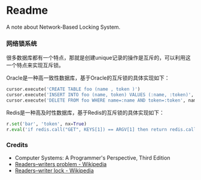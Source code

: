 # Readme
A note about Network-Based Locking System.

### 网络锁系统

很多数据库都有一个特点，那就是创建unique记录的操作是互斥的，可以利用这一个特点来实现互斥锁。

Oracle是一种高一致性数据库，基于Oracle的互斥锁的具体实现如下：
```python
cursor.execute('CREATE TABLE foo (name , token )')
cursor.execute('INSERT INTO foo (name, token) VALUES (:name, :token)', name='bar', token='token')
cursor.execute('DELETE FROM foo WHERE name=:name AND token=:token', name='bar', token='token')
```

Redis是一种高及时性数据库，基于Redis的互斥锁的具体实现如下：
```python
r.set('bar', 'token', nx=True)
r.eval('if redis.call("GET", KEYS[1]) == ARGV[1] then return redis.call("DEL", KEYS[1]) else return 0 end', 1, 'bar', 'token')
```

### Credits
- Computer Systems: A Programmer's Perspective, Third Edition
- [Readers–writers problem - Wikipedia](https://en.wikipedia.org/wiki/Readers-writers_problem)
- [Readers–writer lock - Wikipedia](https://en.wikipedia.org/wiki/Readers–writer_lock)
